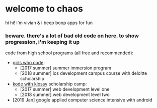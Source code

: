 # welcome to chaos
 
hi hi! i'm vivian & i beep boop apps for fun

### beware. there's a lot of bad old code on here. to show progression, i'm keeping it up

code from high school programs (all free and recommended): 
  - [girls who code](https://girlswhocode.com):
    - [2017 summer] summer immersion program
    - [2018 summer] ios development campus course with deloitte scholarship
  - [kode with klossy](https://www.kodewithklossy.com) scholarship camp:
    - [2017 summer] web development level one
    - [2018 summer] web development level two
  - [2019 Jan] google applied computer science intensive with android
